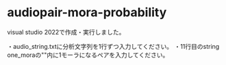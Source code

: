 # audiopair-mora-probability

visual studio 2022で作成・実行しました。

・audio_string.txtに分析文字列を1行ずつ入力してください。
・11行目のstring one_moraの""内に1モーラになるペアを入力してください。
